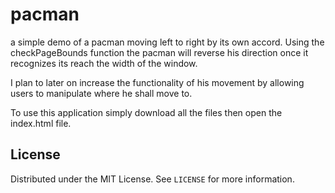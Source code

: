 # pacman
a simple demo of a pacman moving left to right by its own accord.
Using the checkPageBounds function the pacman will reverse his direction once it recognizes its reach the width of the window.

I plan to later on increase the functionality of his movement by allowing users to manipulate where he shall move to.

To use this application simply download all the files then open the index.html file.

## License

Distributed under the MIT License. See `LICENSE` for more information.
